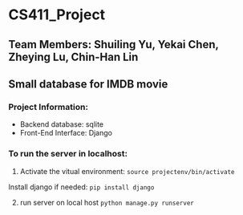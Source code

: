 # CS411_Project
## Team Members: Shuiling Yu, Yekai Chen, Zheying Lu, Chin-Han Lin

Small database for IMDB movie
---------
### Project Information:
* Backend database: sqlite
* Front-End Interface: Django


### To run the server in localhost:
1. Activate the vitual environment:
`source projectenv/bin/activate`

Install django if needed:
`pip install django`

2. run server on local host
`python manage.py runserver`